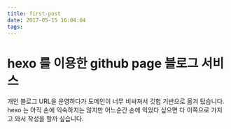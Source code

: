 ```yaml
---
title: first-post
date: 2017-05-15 16:04:04
tags:
---
```

# hexo 를 이용한 github page 블로그 서비스

개인 블로그 URL을 운영하다가 도메인이 너무 비싸져서 깃헙 기반으로 옮겨 탔습니다. hexo 는 아직 손에 익숙하지는 않지만 어느순간 손에 익었다 싶으면 다 이쪽으로 가지고 와서 작성을 할까 싶습니다.
